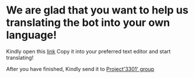# We are glad that you want to help us translating the bot into your own language!


Kindly open this [link](https://t.me/obsqoffadmin)
Copy it into your preferred text editor and start translating!

After you have finished, Kindly send it to [Project'3301' group](https://t.me/Project'3301')

